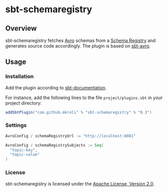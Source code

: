 # sbt-schemaregistry

## Overview

sbt-schemaregistry fetches [Avro](https://avro.apache.org/) schemas from a [Schema Registry](https://github.com/confluentinc/schema-registry) and generates source code accordingly.
The plugin is based on [sbt-avro](https://github.com/sbt/sbt-avro).

## Usage

### Installation

Add the plugin according to [sbt-documentation](https://www.scala-sbt.org/1.x/docs/Using-Plugins.html).

For instance, add the following lines to the file ```project/plugins.sbt``` in your project directory:

```sbt
addSbtPlugin("com.github.mkroli" % "sbt-schemaregistry" % "0.3")
```

### Settings

```sbt
AvroConfig / schemaRegistryUrl := "http://localhost:8081"

AvroConfig / schemaRegistrySubjects := Seq(
  "topic-key",
  "topic-value"
)
```

### License

sbt-schemaregistry is licensed under the [Apache License, Version 2.0](LICENSE).
